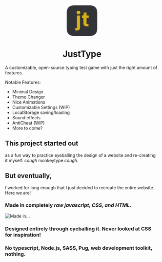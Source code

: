 <p align="center">
  <img src="./resources/jttt.png" width="100" height="100">
</p>
<h1 align="center">JustType</h1>
<p>A customizable, open-source typing test game with just the right amount of features.</p>
<p>Notable Features:</p>
<ul>
<li>Minimal Design</li>
<li>Theme Changer</li>
<li>Nice Animations</li>
<li>Customizable Settings (WIP)</li>
<li>LocalStorage saving/loading</li>
<li>Sound effects</li>
<li>AntiCheat (WIP)</li>
<li>More to come?</li>
</ul>
<h2 id="this-project-started-out">This project started out</h2>
<p>as a fun way to practice eyeballing the design of a website and re-creating it myself. <em>cough</em> monkeytype <em>cough</em>.</p>
<h2 id="but-eventually-">But eventually,</h2>
<p>I worked for long enough that I just decided to recreate the entire website. Here we are!</p>
<h3 id="made-in-completely-raw-javascript-css-and-html-">Made in completely <em>raw javascript, CSS, and HTML.</em></h3>
<p><img src="https://skillicons.dev/icons?i=js,css,html" alt="Made in..."></p>
<h3 id="designed-entirely-through-eyeballing-it-never-looked-at-css-for-inspiration-">Designed entirely through eyeballing it. Never looked at CSS for inspiration!</h3>
<h3 id="no-typescript-node-js-sass-pug-web-development-toolkit-nothing-">No typescript, Node.js, SASS, Pug, web development toolkit, nothing.</h3>
